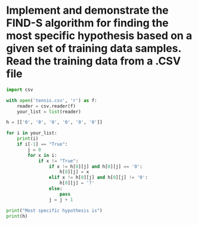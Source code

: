 # Implement and demonstrate the FIND-S algorithm for finding the most specific hypothesis based on a given set of training data samples. Read the training data from a .CSV file

```py
import csv

with open('tennis.csv', 'r') as f:
    reader = csv.reader(f)
    your_list = list(reader)

h = [['0', '0', '0', '0', '0', '0']]

for i in your_list:
    print(i)
    if i[-1] == "True":
        j = 0
        for x in i:
            if x != "True":
                if x != h[0][j] and h[0][j] == '0':
                    h[0][j] = x
                elif x != h[0][j] and h[0][j] != '0':
                    h[0][j] = '?'
                else:
                    pass
                j = j + 1

print("Most specific hypothesis is")
print(h)

```
